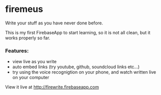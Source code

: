 firemeus
========

Write your stuff as you have never done before.

This is my first FirebaseApp to start learning, so it is not all clean, but it works properly so far.


### Features:
* view live as you write
* auto embed links (try youtube, github, soundcloud links etc...)
* try using the voice recognigtion on your phone, and watch written live on your computer


View it live at http://firewrite.firebaseapp.com

